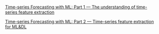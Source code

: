 
[Time-series Forecasting with ML: Part 1 — The understanding of time-series feature extraction](https://medium.com/@AmberMo/time-series-forecasting-with-ml-part-1-the-understanding-of-time-series-feature-extraction-8a1eb93fc8c7)

[Time-series Forecasting with ML: Part 2 — Time-series feature extraction for ML&DL](https://medium.com/@AmberMo/time-series-forecasting-with-ml-part-2-time-series-feature-extraction-for-ml-dl-6570df132bc9)
